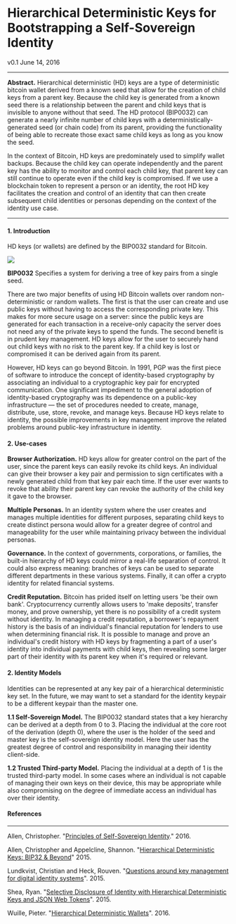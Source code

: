 # Hierarchical Deterministic Keys for Bootstrapping a Self-Sovereign Identity

v0.1 June 14, 2016

---

**Abstract.** Hierarchical deterministic (HD) keys are a type of deterministic bitcoin wallet derived from a known seed that allow for the creation of child keys from a parent key. Because the child key is generated from a known seed there is a relationship between the parent and child keys that is invisible to anyone without that seed. The HD protocol (BIP0032) can generate a nearly infinite number of child keys with a deterministically-generated seed (or chain code) from its parent, providing the functionality of being able to recreate those exact same child keys as long as you know the seed. 

In the context of Bitcoin, HD keys are predominately used to simplify wallet backups. Because the child key can operate independently and the parent key has the ability to monitor and control each child key, that parent key can still continue to operate even if the child key is compromised. If we use a blockchain token to represent a person or an identity, the root HD key facilitates the creation and control of an identity that can then create subsequent child identities or personas depending on the context of the identity use case.

---

#### 1. Introduction

HD keys (or wallets) are defined by the BIP0032 standard for Bitcoin. 

![](https://raw.githubusercontent.com/bitcoin/bips/master/bip-0032/derivation.png)

**BIP0032** Specifies a system for deriving a tree of key pairs from a single seed.

There are two major benefits of using HD Bitcoin wallets over random non-deterministic or random wallets. The first is that the user can create and use public keys without having to access the corresponding private key. This makes for more secure usage on a server: since the public keys are generated for each transaction in a receive-only capacity the server does not need any of the private keys to spend the funds. The second benefit is in prudent key management. HD keys allow for the user to securely hand out child keys with no risk to the parent key. If a child key is lost or compromised it can be derived again from its parent.

However, HD keys can go beyond Bitcoin. In 1991, PGP was the first piece of software to introduce the concept of identity-based cryptography by associating an individual to a cryptographic key pair for encrypted communication. One significant impediment to the general adoption of identity-based cryptography was its dependence on a public-key infrastructure — the set of procedures needed to create, manage, distribute, use, store, revoke, and manage keys. Because HD keys relate to identity, the possible improvements in key management improve the related problems around public-key infrastructure in identity.

#### 2. Use-cases

**Browser Authorization.**
HD keys allow for greater control on the part of the user, since the parent keys can easily revoke its child keys. An individual can give their browser a key pair and permission to sign certificates with a newly generated child from that key pair each time. If the user ever wants to revoke that ability their parent key can revoke the authority of the child key it gave to the browser.

**Multiple Personas.**
In an identity system where the user creates and manages multiple identities for different purposes, separating child keys to create  distinct persona would allow for a greater degree of control and manageability for the user while maintaining privacy between the individual personas.

**Governance.**
In the context of governments, corporations, or families, the built-in hierarchy of HD keys could mirror a real-life separation of control. It could also express meaning: branches of keys can be used to separate different departments in these various systems. Finally, it can offer a crypto identity for related financial systems.  

**Credit Reputation.**
Bitcoin has prided itself on letting users 'be their own bank'. Cryptocurrency currently allows users to 'make deposits', transfer money, and prove ownership, yet there is no possibility of a credit system without identity. In managing a credit reputation, a borrower's repayment history is the basis of an individual's financial reputation for lenders to use when determining financial risk. It is possible to manage and prove an individual's credit history with HD keys by fragmenting a part of a user's identity into individual payments with child keys, then revealing some larger part of their identity with its parent key when it's required or relevant.

#### 2. Identity Models

Identities can be represented at any key pair of a hierarchical deterministic key set. In the future, we may want to set a standard for the identity keypair to be a different keypair than the master one.

**1.1 Self-Sovereign Model.** 
The BIP0032 standard states that a key hierarchy can be derived at a depth from 0 to 3. Placing the individual at the core root of the derivation (depth 0), where the user is the holder of the seed and master key is the self-sovereign identity model. Here the user has the greatest degree of control and responsibility in managing their identity client-side.

**1.2 Trusted Third-party Model.**
Placing the individual at a depth of 1 is the trusted third-party model. In some cases where an individual is not capable of managing their own keys on their device, this may be appropriate while also compromising on the degree of immediate access an individual has over their identity.

#### References
---

Allen, Christopher. "[Principles of Self-Sovereign Identity](https://github.com/ChristopherA/self-sovereign-identity)." 2016.

Allen, Christopher and Appelcline, Shannon. "[Hierarchical Deterministic Keys: BIP32 & Beyond](https://github.com/WebOfTrustInfo/rebooting-the-web-of-trust/blob/master/topics-and-advance-readings/hierarchical-deterministic-keys--bip32-and-beyond.md)" 2015.

Lundkvist, Christian and Heck, Rouven. "[Questions around key management for digital identity systems](https://github.com/WebOfTrustInfo/rebooting-the-web-of-trust/blob/068c409acc117c81cf7a95e1c00f647d1557a943/topics-and-advance-readings/Identity-Property-Simulation.md)". 2015.

Shea, Ryan. "[Selective Disclosure of Identity with Hierarchical Deterministic Keys and JSON Web Tokens](https://github.com/WebOfTrustInfo/rebooting-the-web-of-trust/blob/master/topics-and-advance-readings/Selective-Disclosure-of-Identity.md)". 2015.


Wuille, Pieter. "[Hierarchical Deterministic Wallets](https://github.com/bitcoin/bips/blob/master/bip-0032.mediawiki)". 2016.
